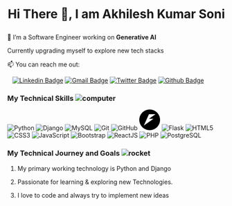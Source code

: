 <h1 align="center">
  
  Hi There 👋, I am Akhilesh Kumar Soni
</h1>

🔭 I’m a Software Engineer working on <b>Generative AI</b>

Currently upgrading myself to explore new tech stacks

📫 You can reach me out: </br>

&nbsp;&nbsp;&nbsp;[![Linkedin Badge](https://img.shields.io/badge/-akhileshsoni-blue?style=flat-square&logo=Linkedin&logoColor=white&link=https://www.linkedin.com/in/akhileshsoni/)](https://www.linkedin.com/in/akhileshsoni/)
[![Gmail Badge](https://img.shields.io/badge/-itsakhileshsoni@gmail.com-red?style=flat-square&logo=Gmail&logoColor=white&link=mailto:itsakhileshsoni@gmail.com)](mailto:itsakhileshsoni@gmail.com)
 [![Twitter Badge](https://img.shields.io/badge/-Akhilesh13Kumar-teal?style=flat-square&logo=Twitter&logoColor=white&link=https://www.twitter.com/Akhilesh13Kumar)](https://www.twitter.com/Akhilesh13Kumar)
 [![Github Badge](https://img.shields.io/badge/-iakhileshsoni-black?style=flat-square&logo=github&logoColor=white&link=https://github.com/iakhileshsoni/)](https://github.com/iakhileshsoni/)


### My Technical Skills ![computer](https://user-images.githubusercontent.com/61263785/119502104-31e11000-bd87-11eb-810a-e82b5794d57e.jpg) 


![Python](https://img.icons8.com/color/48/000000/python.png)   ![Django](https://img.icons8.com/color/48/000000/django.png)   ![MySQL](https://img.icons8.com/color/48/000000/mysql-logo.png)   ![Git](https://img.icons8.com/color/48/000000/git.png)   ![GitHub](https://img.icons8.com/color/48/000000/github-2.png)   <img src="https://raw.githubusercontent.com/simple-icons/simple-icons/develop/icons/fastapi.svg" alt="FastAPI" width="48" height="48">   ![Flask](https://img.icons8.com/color/48/000000/flask.png)   ![HTML5](https://img.icons8.com/color/48/000000/html-5.png)   ![CSS3](https://img.icons8.com/color/48/000000/css3.png)   ![JavaScript](https://img.icons8.com/color/48/000000/javascript.png)   ![Bootstrap](https://img.icons8.com/color/48/000000/bootstrap.png)   ![ReactJS](https://img.icons8.com/color/48/000000/react-native.png)   ![PHP](https://img.icons8.com/color/48/000000/php.png)   <img src="https://www.vectorlogo.zone/logos/postgresql/postgresql-icon.svg" alt="PostgreSQL" width="48" height="48"> 



### My Technical Journey and Goals ![rocket](https://user-images.githubusercontent.com/61263785/119502648-c77c9f80-bd87-11eb-9460-e4cc43afd63b.png)



1. My primary working technology is Python and Django

2. Passionate for learning & exploring new Technologies.

3. I love to code and always try to implement new ideas

